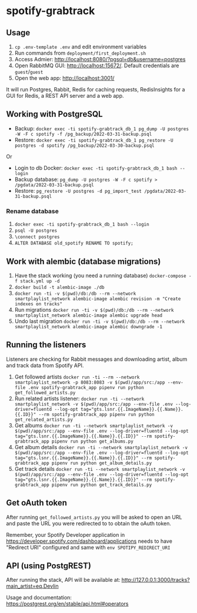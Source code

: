 # spotify-grabtrack

## Usage

1. `cp .env-template .env` and edit environment variables
1. Run commands from `deployment/first_deployment.sh`
1. Access Admier: <http://localhost:8080/?pgsql=db&username=postgres>
1. Open RabbitMQ GUI: <http://localhost:15672/>. Default credentials are `guest`/`guest`
1. Open the web app: <http://localhost:3001/>

It will run Postgres, Rabbit, Redis for caching requests, RedisInsights for a GUI for Redis, a REST API server and a web app.

## Working with PostgreSQL

* Backup: `docker exec -ti spotify-grabtrack_db_1 pg_dump -U postgres -W -F c spotify -f /pg_backup/2022-03-31-backup.psql`
* Restore: `docker exec -ti spotify-grabtrack_db_1 pg_restore -U postgres -d spotify /pg_backup/2022-03-30-backup.psql`

Or

* Login to db Docker: `docker exec -ti spotify-grabtrack_db_1 bash --login`
* Backup database: `pg_dump -U postgres -W -F c spotify > /pgdata/2022-03-31-backup.psql`
* Restore: `pg_restore -U postgres -d pg_import_test /pgdata/2022-03-31-backup.psql`

### Rename database

1. `docker exec -ti spotify-grabtrack_db_1 bash --login`
1. `psql -U postgres`
1. `\connect postgres`
1. `ALTER DATABASE old_spotify RENAME TO spotify;`

## Work with alembic (database migrations)

1. Have the stack working (you need a running database) `docker-compose -f stack.yml up -d`
1. `docker build -t alembic-image ./db`
1. `docker run -ti -v $(pwd)/db:/db --rm --network smartplaylist_network alembic-image alembic revision -m "Create indexes on tracks"`
1. Run migrations `docker run -ti -v $(pwd)/db:/db --rm --network smartplaylist_network alembic-image alembic upgrade head`
1. Undo last migration `docker run -ti -v $(pwd)/db:/db --rm --network smartplaylist_network alembic-image alembic downgrade -1`

## Running the listeners

Listeners are checking for Rabbit messages and downloading artist, album and track data from Spotify API.

1. Get followed artists `docker run -ti --rm --network smartplaylist_network -p 8083:8083 -v $(pwd)/app/src:/app --env-file .env spotify-grabtrack_app pipenv run python get_followed_artists.py`
1. Run related artists listener: `docker run -ti --network smartplaylist_network -v $(pwd)/app/src:/app --env-file .env --log-driver=fluentd --log-opt tag="gts.lsnr.{{.ImageName}}.{{.Name}}.{{.ID}}" --rm spotify-grabtrack_app pipenv run python get_related_artists.py`
1. Get albums `docker run -ti --network smartplaylist_network -v $(pwd)/app/src:/app --env-file .env --log-driver=fluentd --log-opt tag="gts.lsnr.{{.ImageName}}.{{.Name}}.{{.ID}}" --rm spotify-grabtrack_app pipenv run python get_albums.py`
1. Get album details `docker run -ti --network smartplaylist_network -v $(pwd)/app/src:/app --env-file .env --log-driver=fluentd --log-opt tag="gts.lsnr.{{.ImageName}}.{{.Name}}.{{.ID}}" --rm spotify-grabtrack_app pipenv run python get_album_details.py`
1. Get track details `docker run -ti --network smartplaylist_network -v $(pwd)/app/src:/app --env-file .env --log-driver=fluentd --log-opt tag="gts.lsnr.{{.ImageName}}.{{.Name}}.{{.ID}}" --rm spotify-grabtrack_app pipenv run python get_track_details.py`

## Get oAuth token

After running `get_followed_artists.py` you will be asked to open an URL and paste the URL you were redirected to to obtain the oAuth token.

Remember, your Spotify Developer application in <https://developer.spotify.com/dashboard/applications> needs to have "Redirect URI" configured and same with `env SPOTIPY_REDIRECT_URI`

## API (using PostgREST)

After running the stack, API will be available at: <http://127.0.0.1:3000/tracks?main_artist=eq.Devlin>

Usage and documentation: <https://postgrest.org/en/stable/api.html#operators>
